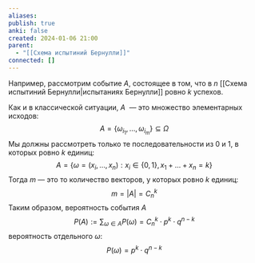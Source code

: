 ```yaml
---
aliases: 
publish: true
anki: false
created: 2024-01-06 21:00
parent:
  - "[[Схема испытиний Бернулли]]"
connected: []
---
```


Например, рассмотрим событие $A$, состоящее в том, что в $n$ [[Схема испытиний Бернулли|испытаниях Бернулли]] ровно $k$ успехов.

Как и в классической ситуации, $A$  — это множество элементарных исходов:
$$A=\{\omega_{i_1},\dots,\omega_{i_m} \} \subseteq \Omega$$
Мы должны рассмотреть только те последовательности из 0 и 1, в которых ровно $k$ единиц:
$$A=\{\omega=(x_i,\dots,x_n):x_i \in \{0,1\}, x_1+\ldots+x_n=k \}$$
Тогда $m$ — это то количество векторов, у которых ровно $k$ единиц:
$$m=|A|=C_n^k$$
Таким образом, вероятность события $A$
$$P(A):=\sum_{\omega\in A}P(\omega)=C_n^k\cdot p^k \cdot q^{n-k}$$
вероятность отдельного $\omega$:
$$P(\omega)=p^k\cdot q^{n-k}$$















